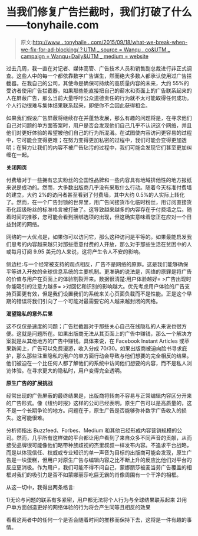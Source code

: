 # 当我们修复广告拦截时，我们打破了什么——tonyhaile.com

> 原文:[http://www . tonyhaile . com/2015/09/18/what-we-break-when-we-fix-for-ad-blocking/？UTM _ source = Wanqu . co&UTM _ campaign = Wanqu+Daily&UTM _ medium = website](http://www.tonyhaile.com/2015/09/18/what-we-break-when-we-fix-for-ad-blocking/?utm_source=wanqu.co&utm_campaign=Wanqu+Daily&utm_medium=website)

过去几周，我一直在对记者、媒体高管、广告技术人员和销售副总裁进行非正式调查。这些人中的每一个都依靠数字广告谋生，然而绝大多数人都承认使用过广告拦截器。在我自己的公司，其使命是确保可持续的高质量内容的未来，大约 55%的受访者使用广告拦截器。如果那些能直接把自己的薪水和页面上的广告联系起来的人在屏蔽广告，那么当前大量呼吁公众道德责任的行为就不太可能取得任何成功。个人行动很难与集体结果联系起来，即使你不会因此获得租金。

如果我们假设广告屏蔽将继续存在并蓬勃发展，那么有趣的问题将是，在寻求他们自己对问题的单方面答案时，用户是否会发现他们自己几乎不认识这个网络，并且他们对更好体验的希望被他们自己的行为所混淆。在试图使内容访问更容易的过程中，它可能会变得更难；在努力变得更加私密的过程中，我们可能会变得更加透明；在努力让我们的内容不被广告玷污的过程中，我们可能会发现它们甚至更加纠缠在一起。

**关闭网页**

付费墙对于一些拥有忠实粉丝的全国性品牌和一些内容具有地域排他性的地方报纸来说是成功的。然而，大多数出版商几乎没有采取什么行动。随着今天标准付费墙的建立，大约 2%的访问者甚至看到了付费墙，其中大约 0.5%的人实际上转化了。然而，在一个广告封锁的世界里，用广告间接货币化临时粉丝，用订阅直接货币化超级粉丝的标准格言被打破了。这导致越来越多的内容存在于付费墙之后。随着时间的推移，您可能会看到捆绑选项的出现，但这确实意味着您正在应对一个日益封闭的网络。

网络的一大优点是，如果你可以访问它，那么这种访问是平等的。如果最能启发我们思考的内容越来越只对那些愿意付费的人开放，那么对于那些生活在贫困中的人或每月订阅 9.95 美元的人来说，这将产生令人不安的影响。

侧边栏:与一个经常被支持的观点相反，广告不是网络的原罪。这是我们能够确保平等进入开放的全球信息系统的主要机制。更准确的说法是，网络的原罪是将广告的价值与用户在页面上的体验割裂开来。数据很清楚:用户体验越好= >广告出现时你能吸引的注意力越多= >对回忆和识别的影响越大。优先考虑用户体验的广告支持页面更有效，但是我们设置我们的系统来关心页面负载而不是性能。正是这个早期的错误将我们引向了一个可能对最需要它的人越来越封闭的网络。

**渴望隐私的意外后果**

这不仅仅是速度的问题；广告拦截器对于那些关心自己在线隐私的人来说也很方便。这就是问题所在。如果出版商无法从其页面上的广告中赚钱，那么一个解决方案就是从其他地方的广告中赚钱。具体来说，在 Facebook Instant Articles 或苹果新闻上，广告可以免费漫游，收入分成 70/30。如果出版商被迫向脸书寻求庇护，那么那些注重隐私的用户的单方面行动会导致与他们想要的完全相反的结果。他们被迫在一个比任何人都了解他们的系统中访问他们想要的内容，而不是私人浏览体验。在寻求更大的隐私时，用户变得完全透明。

**原生广告的扩展挑战**

经常出现的广告屏蔽的最终结果是，出版商将转向不容易与正常编辑内容区分开来的广告形式。像《纽约时报》这样的公司已经表明，原生广告可以是高质量的，这不是一个长期争论的地方。问题在于，原生广告是否能够弥补数字广告收入的损失。这可能很难。

分析师指出 Buzzfeed、Forbes、Medium 和其他已经形成内容营销规模的公司。然而，几乎所有这样做的平台都让用户看到了来自众多不同声音的贡献，从而接受品牌很可能像他们略带种族歧视的杰里叔叔一样发布内容。不追求平台战略，而是以体现信任、权威或专业知识的单一声音为目标的出版商可能会发现，原生广告是一块蛋糕，但用户对原生广告与编辑内容之比不断上升的反应比他们对平台的反应更消极。作为用户，我们可能不得不问自己，蒙娜丽莎被麦当劳广告覆盖的相框对我们的吸引力是否不如蒙娜丽莎吃巨无霸的肖像周围有一个干净的相框。

从这一切中，我得出两条格言:

1)无论与问题的联系有多紧密，用户都无法将个人行为与全球结果联系起来
2)用户单方面创造更好的网络体验的行为将会产生同等且相反的效果

看看这两者中的任何一个是否会随着时间的推移而保持下去，这将是一件有趣的事情。